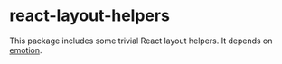 # react-layout-helpers

This package includes some trivial React layout helpers. It depends on [emotion](https://emotion.sh).
